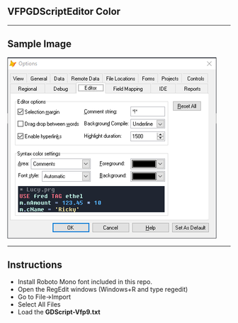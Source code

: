 ## VFPGDScriptEditor Color
<hr>

## Sample Image

![](sample.png)

<hr>

## Instructions

* Install Roboto Mono font included in this repo.
* Open the RegEdit windows (Windows+R and type regedit)
* Go to File->Import
* Select All Files
* Load the **GDScript-Vfp9.txt**
